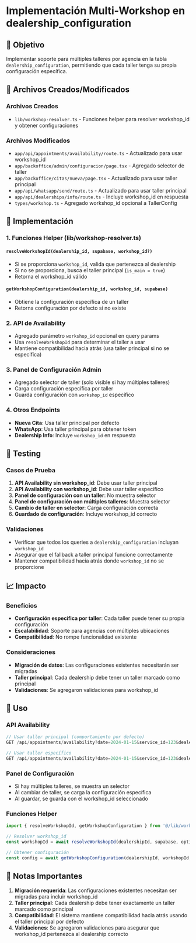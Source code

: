 # Implementación Multi-Workshop en dealership_configuration

## 🎯 Objetivo
Implementar soporte para múltiples talleres por agencia en la tabla `dealership_configuration`, permitiendo que cada taller tenga su propia configuración específica.

## 📁 Archivos Creados/Modificados

### Archivos Creados
- `lib/workshop-resolver.ts` - Funciones helper para resolver workshop_id y obtener configuraciones

### Archivos Modificados
- `app/api/appointments/availability/route.ts` - Actualizado para usar workshop_id
- `app/backoffice/admin/configuracion/page.tsx` - Agregado selector de taller
- `app/backoffice/citas/nueva/page.tsx` - Actualizado para usar taller principal
- `app/api/whatsapp/send/route.ts` - Actualizado para usar taller principal
- `app/api/dealerships/info/route.ts` - Incluye workshop_id en respuesta
- `types/workshop.ts` - Agregado workshop_id opcional a TallerConfig

## 🚀 Implementación

### 1. Funciones Helper (lib/workshop-resolver.ts)

#### `resolveWorkshopId(dealership_id, supabase, workshop_id?)`
- Si se proporciona `workshop_id`, valida que pertenezca al dealership
- Si no se proporciona, busca el taller principal (`is_main = true`)
- Retorna el workshop_id válido

#### `getWorkshopConfiguration(dealership_id, workshop_id, supabase)`
- Obtiene la configuración específica de un taller
- Retorna configuración por defecto si no existe

### 2. API de Availability
- Agregado parámetro `workshop_id` opcional en query params
- Usa `resolveWorkshopId` para determinar el taller a usar
- Mantiene compatibilidad hacia atrás (usa taller principal si no se especifica)

### 3. Panel de Configuración Admin
- Agregado selector de taller (solo visible si hay múltiples talleres)
- Carga configuración específica por taller
- Guarda configuración con `workshop_id` específico

### 4. Otros Endpoints
- **Nueva Cita**: Usa taller principal por defecto
- **WhatsApp**: Usa taller principal para obtener token
- **Dealership Info**: Incluye `workshop_id` en respuesta

## 🧪 Testing

### Casos de Prueba
1. **API Availability sin workshop_id**: Debe usar taller principal
2. **API Availability con workshop_id**: Debe usar taller específico
3. **Panel de configuración con un taller**: No muestra selector
4. **Panel de configuración con múltiples talleres**: Muestra selector
5. **Cambio de taller en selector**: Carga configuración correcta
6. **Guardado de configuración**: Incluye workshop_id correcto

### Validaciones
- Verificar que todos los queries a `dealership_configuration` incluyan `workshop_id`
- Asegurar que el fallback a taller principal funcione correctamente
- Mantener compatibilidad hacia atrás donde `workshop_id` no se proporcione

## 📈 Impacto

### Beneficios
- **Configuración específica por taller**: Cada taller puede tener su propia configuración
- **Escalabilidad**: Soporte para agencias con múltiples ubicaciones
- **Compatibilidad**: No rompe funcionalidad existente

### Consideraciones
- **Migración de datos**: Las configuraciones existentes necesitarán ser migradas
- **Taller principal**: Cada dealership debe tener un taller marcado como principal
- **Validaciones**: Se agregaron validaciones para workshop_id

## 🔧 Uso

### API Availability
```typescript
// Usar taller principal (comportamiento por defecto)
GET /api/appointments/availability?date=2024-01-15&service_id=123&dealership_id=456

// Usar taller específico
GET /api/appointments/availability?date=2024-01-15&service_id=123&dealership_id=456&workshop_id=789
```

### Panel de Configuración
- Si hay múltiples talleres, se muestra un selector
- Al cambiar de taller, se carga la configuración específica
- Al guardar, se guarda con el workshop_id seleccionado

### Funciones Helper
```typescript
import { resolveWorkshopId, getWorkshopConfiguration } from '@/lib/workshop-resolver';

// Resolver workshop_id
const workshopId = await resolveWorkshopId(dealershipId, supabase, optionalWorkshopId);

// Obtener configuración
const config = await getWorkshopConfiguration(dealershipId, workshopId, supabase);
```

## 🚨 Notas Importantes

1. **Migración requerida**: Las configuraciones existentes necesitan ser migradas para incluir workshop_id
2. **Taller principal**: Cada dealership debe tener exactamente un taller marcado como principal
3. **Compatibilidad**: El sistema mantiene compatibilidad hacia atrás usando el taller principal por defecto
4. **Validaciones**: Se agregaron validaciones para asegurar que workshop_id pertenezca al dealership correcto 